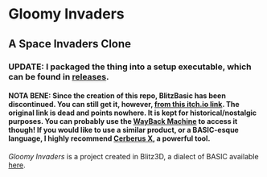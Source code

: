 # Gloomy Invaders
## A Space Invaders Clone

### UPDATE: I packaged the thing into a setup executable, which can be found in [releases](https://github.com/BearHeathen/Gloomy-Invaders/releases).

#### NOTA BENE: Since the creation of this repo, BlitzBasic has been discontinued. You can still get it, however, [from this itch.io link](https://blitzresearch.itch.io/blitz3d). The original link is dead and points nowhere. It is kept for historical/nostalgic purposes. You can probably use the [WayBack Machine](https://archive.org/web/) to access it though! If you would like to use a similar product, or a BASIC-esque language, I highly recommend [Cerberus X](https://www.cerberus-x.com/community/portal/), a powerful tool.

*Gloomy Invaders* is a project created in Blitz3D, a dialect of BASIC available [here](https://www.blitzbasic.com/). 
